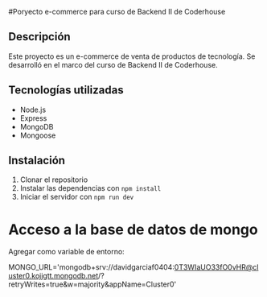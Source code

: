 #Poryecto e-commerce para curso de Backend II de Coderhouse

## Descripción

Este proyecto es un e-commerce de venta de productos de tecnología. Se desarrolló en el marco del curso de Backend II de Coderhouse.

## Tecnologías utilizadas

- Node.js
- Express
- MongoDB
- Mongoose

## Instalación

1. Clonar el repositorio
2. Instalar las dependencias con `npm install`
3. Iniciar el servidor con `npm run dev`

# Acceso a la base de datos de mongo
Agregar como variable de entorno:

MONGO_URL='mongodb+srv://davidgarciaf0404:0T3WIaUO33fO0vHR@cluster0.kojjgtt.mongodb.net/?retryWrites=true&w=majority&appName=Cluster0'
